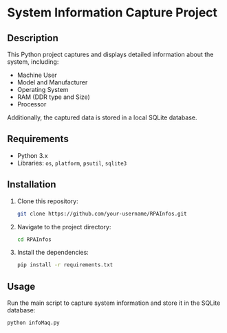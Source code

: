 # System Information Capture Project

## Description

This Python project captures and displays detailed information about the system, including:

- Machine User
- Model and Manufacturer
- Operating System
- RAM (DDR type and Size)
- Processor

Additionally, the captured data is stored in a local SQLite database.

## Requirements

- Python 3.x
- Libraries: `os`, `platform`, `psutil`, `sqlite3`

## Installation

1. Clone this repository:
    ```bash
    git clone https://github.com/your-username/RPAInfos.git
    ```
2. Navigate to the project directory:
    ```bash
    cd RPAInfos
    ```
3. Install the dependencies:
    ```bash
    pip install -r requirements.txt
    ```

## Usage

Run the main script to capture system information and store it in the SQLite database:
```bash
python infoMaq.py

